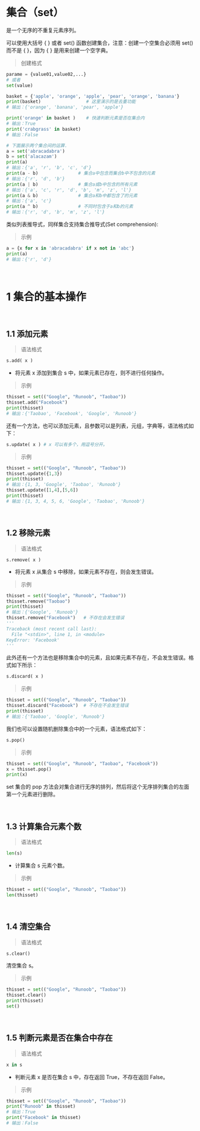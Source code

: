 &emsp;
# 集合（set）
是一个无序的不重复元素序列。

可以使用大括号 { } 或者 set() 函数创建集合，注意：创建一个空集合必须用 set() 而不是 { }，因为 { } 是用来创建一个空字典。

>创建格式
```python
parame = {value01,value02,...}
# 或者
set(value)
```

```python
basket = {'apple', 'orange', 'apple', 'pear', 'orange', 'banana'}
print(basket)                 # 这里演示的是去重功能
# 输出：{'orange', 'banana', 'pear', 'apple'}

print('orange' in basket )    # 快速判断元素是否在集合内
# 输出：True
print('crabgrass' in basket)
# 输出：False

# 下面展示两个集合间的运算.
a = set('abracadabra')
b = set('alacazam')
print(a)                                 
# 输出：{'a', 'r', 'b', 'c', 'd'}
print(a - b)               # 集合a中包含而集合b中不包含的元素
# 输出：{'r', 'd', 'b'}
print(a | b)               # 集合a或b中包含的所有元素
# 输出：{'a', 'c', 'r', 'd', 'b', 'm', 'z', 'l'}
print(a & b)               # 集合a和b中都包含了的元素
# 输出：{'a', 'c'}
print(a ^ b)               # 不同时包含于a和b的元素
# 输出：{'r', 'd', 'b', 'm', 'z', 'l'}
```

类似列表推导式，同样集合支持集合推导式(Set comprehension):

>示例
```python
a = {x for x in 'abracadabra' if x not in 'abc'}
print(a)
# 输出：{'r', 'd'}
```

&emsp;
# 1 集合的基本操作

&emsp;
## 1.1 添加元素
>语法格式
```python
s.add( x )
```

- 将元素 x 添加到集合 s 中，如果元素已存在，则不进行任何操作。

>示例
```python
thisset = set(("Google", "Runoob", "Taobao"))
thisset.add("Facebook")
print(thisset)
# 输出：{'Taobao', 'Facebook', 'Google', 'Runoob'}
```
还有一个方法，也可以添加元素，且参数可以是列表，元组，字典等，语法格式如下：
```python
s.update( x ) # x 可以有多个，用逗号分开。
```
>示例
```python
thisset = set(("Google", "Runoob", "Taobao"))
thisset.update({1,3})
print(thisset)
# 输出：{1, 3, 'Google', 'Taobao', 'Runoob'}
thisset.update([1,4],[5,6])  
print(thisset)
# 输出：{1, 3, 4, 5, 6, 'Google', 'Taobao', 'Runoob'}
```

&emsp;
## 1.2 移除元素
>语法格式
```
s.remove( x )
```
- 将元素 x 从集合 s 中移除，如果元素不存在，则会发生错误。

>示例
```python
thisset = set(("Google", "Runoob", "Taobao"))
thisset.remove("Taobao")
print(thisset)
# 输出：{'Google', 'Runoob'}
thisset.remove("Facebook")   # 不存在会发生错误
'''
Traceback (most recent call last):
  File "<stdin>", line 1, in <module>
KeyError: 'Facebook'
'''
```

此外还有一个方法也是移除集合中的元素，且如果元素不存在，不会发生错误。格式如下所示：
```python
s.discard( x )
```

>示例
```python
thisset = set(("Google", "Runoob", "Taobao"))
thisset.discard("Facebook")  # 不存在不会发生错误
print(thisset)
# 输出：{'Taobao', 'Google', 'Runoob'}
```

我们也可以设置随机删除集合中的一个元素，语法格式如下：
```python
s.pop() 
```

>示例
```python
thisset = set(("Google", "Runoob", "Taobao", "Facebook"))
x = thisset.pop()
print(x)
```

set 集合的 pop 方法会对集合进行无序的排列，然后将这个无序排列集合的左面第一个元素进行删除。

&emsp;
## 1.3 计算集合元素个数
>语法格式
```python
len(s)
```
- 计算集合 s 元素个数。

>示例
```python
thisset = set(("Google", "Runoob", "Taobao"))
len(thisset)
```

&emsp;
## 1.4 清空集合
>语法格式
```python
s.clear()
```
清空集合 s。

>示例
```python
thisset = set(("Google", "Runoob", "Taobao"))
thisset.clear()
print(thisset)
set()
```

&emsp;
## 1.5 判断元素是否在集合中存在
>语法格式
```python
x in s
```
- 判断元素 x 是否在集合 s 中，存在返回 True，不存在返回 False。

>示例
```python
thisset = set(("Google", "Runoob", "Taobao"))
print("Runoob" in thisset)
# 输出：True
print("Facebook" in thisset)
# 输出：False
```

